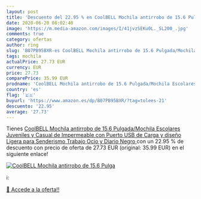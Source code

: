 ```yaml
---
layout: post
title: 'Descuento del 22.95 % en CoolBELL Mochila antirrobo de 15.6 Pulga'
date: 2020-06-20 08:02:40
image: 'https://m.media-amazon.com/images/I/41jvzSEKu0L._SL200_.jpg'
comments: true
category: ofertas
author: ring
slug: 'B07PB95BXR-es CoolBELL Mochila antirrobo de 15.6 Pulgada/Mochila...'
tags: mochila
actualPrice: 27.73 EUR
currency: EUR
price: 27.73
comparePrice: 35.99 EUR
prodname: 'CoolBELL Mochila antirrobo de 15.6 Pulgada/Mochila Escolares Juveniles y Casual de Impermeable con Puerto USB de Carga y diseño Ligera para Senderismo Trabajo Ocio y Diario Negro '
country: 'es'
flag: '🇪🇸'
buyurl: 'https://www.amazon.es/dp/B07PB95BXR/?tag=tolees-21'
descuento: '22.95'
average: '27.73'
---
```


Tienes [CoolBELL Mochila antirrobo de 15.6 Pulgada/Mochila Escolares Juveniles y Casual de Impermeable con Puerto USB de Carga y diseño Ligera para Senderismo Trabajo Ocio y Diario Negro ](https://www.amazon.es/dp/B07PB95BXR/?tag=tolees-21) con un 22.95 % de descuento con precio de oferta de 27.73 EUR (original: 35.99 EUR) en el siguiente enlace!

[![CoolBELL Mochila antirrobo de 15.6 Pulga](https://m.media-amazon.com/images/I/41jvzSEKu0L._SL200_.jpg)](https://www.amazon.es/dp/B07PB95BXR/?tag=tolees-21)

ℹ️:


[🛒 Accede a la oferta!!](https://www.amazon.es/dp/B07PB95BXR/?tag=tolees-21)
